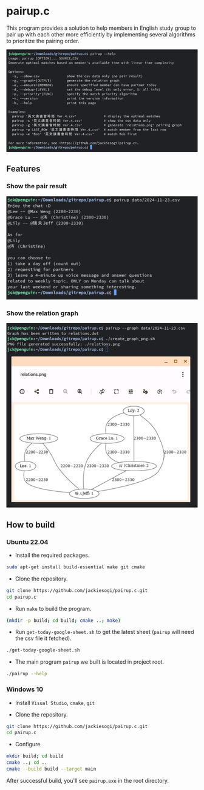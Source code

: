 # pairup.c
This program provides a solution to help members in English study group to pair up with each other more efficiently by implementing several algorithms to prioritize the pairing order.

![Thumbnail](./img/thumbnail.png)

## Features
### Show the pair result

![](./img/result.png)

### Show the relation graph

![](./img/graph.png)

## How to build

### Ubuntu 22.04

- Install the required packages.
```bash
sudo apt-get install build-essential make git cmake
```

- Clone the repository.
```bash
git clone https://github.com/jackiesogi/pairup.c.git
cd pairup.c
```

- Run `make` to build the program.
```bash
(mkdir -p build; cd build; cmake ..; make)
```

- Run `get-today-google-sheet.sh` to get the latest sheet (`pairup` will need the csv file it fetched).
```bash
./get-today-google-sheet.sh
```

- The main program `pairup` we built is located in project root.
```bash
./pairup --help
```

### Windows 10

- Install `Visual Studio`, `cmake`, `git`

- Clone the repository.
```bash
git clone https://github.com/jackiesogi/pairup.c.git
cd pairup.c
```

- Configure
```bash
mkdir build; cd build
cmake ..; cd ..
cmake --build build --target main
```
After successful build, you'll see `pairup.exe` in the root directory.
